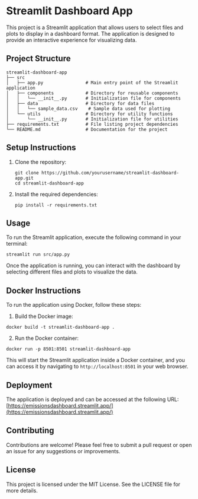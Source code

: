 # Streamlit Dashboard App

This project is a Streamlit application that allows users to select files and plots to display in a dashboard format. The application is designed to provide an interactive experience for visualizing data.

## Project Structure

```
streamlit-dashboard-app
├── src
│   ├── app.py                # Main entry point of the Streamlit application
│   ├── components            # Directory for reusable components
│   │   └── __init__.py       # Initialization file for components
│   ├── data                  # Directory for data files
│   │   └── sample_data.csv    # Sample data used for plotting
│   └── utils                 # Directory for utility functions
│       └── __init__.py       # Initialization file for utilities
├── requirements.txt          # File listing project dependencies
└── README.md                 # Documentation for the project
```

## Setup Instructions

1. Clone the repository:
   ```
   git clone https://github.com/yourusername/streamlit-dashboard-app.git
   cd streamlit-dashboard-app
   ```

2. Install the required dependencies:
   ```
   pip install -r requirements.txt
   ```

## Usage

To run the Streamlit application, execute the following command in your terminal:
```
streamlit run src/app.py
```

Once the application is running, you can interact with the dashboard by selecting different files and plots to visualize the data.

## Docker Instructions

To run the application using Docker, follow these steps:

1. Build the Docker image:
```
docker build -t streamlit-dashboard-app .

```
2. Run the Docker container:
```
docker run -p 8501:8501 streamlit-dashboard-app

```
This will start the Streamlit application inside a Docker container, and you can access it by navigating to `http://localhost:8501` in your web browser.

## Deployment

The application is deployed and can be accessed at the following URL:
[https://emissionsdashboard.streamlit.app/](https://emissionsdashboard.streamlit.app/)


## Contributing

Contributions are welcome! Please feel free to submit a pull request or open an issue for any suggestions or improvements.

## License

This project is licensed under the MIT License. See the LICENSE file for more details.